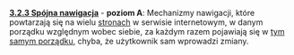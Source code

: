 [**3.2.3 Spójna nawigacja**](https://wcag.lepszyweb.pl/#consistent-navigation) - **poziom A**: Mechanizmy nawigacji, które powtarzają się na wielu <a href="#" data-toggle="tooltip" data-original-title="{{site.data.glossary.strona_internetowa | strip_html | replace: '*', ''}}">stronach</a> w serwisie internetowym, w danym porządku względnym wobec siebie, za każdym razem pojawiają się w <a href="#" data-toggle="tooltip" data-original-title="{{site.data.glossary.taka_sama_wzgledna_kolejnosc | strip_html | replace: '*', ''}}">tym samym porządku</a>, chyba, że użytkownik sam wprowadzi zmiany.
